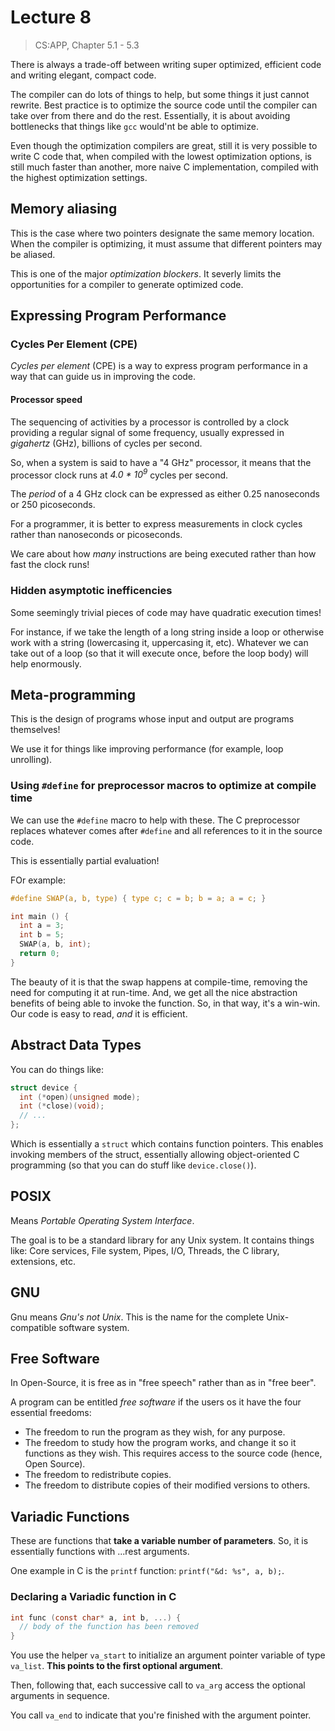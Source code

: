# Lecture 8

> CS:APP, Chapter 5.1 - 5.3

There is always a trade-off between writing super optimized, efficient code and writing elegant, compact code.

The compiler can do lots of things to help, but some things it just cannot rewrite. Best practice is to optimize the source code until the compiler can take over from there and do the rest. Essentially, it is about avoiding bottlenecks that things like `gcc` would'nt be able to optimize.

Even though the optimization compilers are great, still it is very possible to write C code that, when compiled with the lowest optimization options, is still much faster than another, more naive C implementation, compiled with the highest optimization settings.

## Memory aliasing

This is the case where two pointers designate the same memory location. When the compiler is optimizing, it must assume that different pointers may be aliased.

This is one of the major *optimization blockers*. It severly limits the opportunities for a compiler to generate optimized code.

## Expressing Program Performance

### Cycles Per Element (CPE)

*Cycles per element* (CPE) is a way to express program performance in a way that can guide us in improving the code.

#### Processor speed

The sequencing of activities by a processor is controlled by a clock providing a regular signal of some frequency, usually expressed in *gigahertz* (GHz), billions of cycles per second.

So, when a system is said to have a "4 GHz" processor, it means that the processor clock runs at *4.0 * 10<sup>9</sup>* cycles per second.

The *period* of a 4 GHz clock can be expressed as either 0.25 nanoseconds or 250 picoseconds.

For a programmer, it is better to express measurements in clock cycles rather than nanoseconds or picoseconds.

We care about how *many* instructions are being executed rather than how fast the clock runs!

### Hidden asymptotic inefficencies

Some seemingly trivial pieces of code may have quadratic execution times!

For instance, if we take the length of a long string inside a loop or otherwise work with a string (lowercasing it, uppercasing it, etc). Whatever we can take out of a loop (so that it will execute once, before the loop body) will help enormously.

## Meta-programming

This is the design of programs whose input and output are programs themselves!

We use it for things like improving performance (for example, loop unrolling).

### Using `#define` for preprocessor macros to optimize at compile time

We can use the `#define` macro to help with these. The C preprocessor replaces whatever comes after `#define` and all references to it in the source code.

This is essentially partial evaluation!

FOr example:

```c
#define SWAP(a, b, type) { type c; c = b; b = a; a = c; }

int main () {
  int a = 3;
  int b = 5;
  SWAP(a, b, int);
  return 0;
}
```

The beauty of it is that the swap happens at compile-time, removing the need for computing it at run-time. And, we get all the nice abstraction benefits of being able to invoke the function. So, in that way, it's a win-win. Our code is easy to read, *and* it is efficient.

## Abstract Data Types

You can do things like:

```c
struct device {
  int (*open)(unsigned mode);
  int (*close)(void);
  // ...
};
```

Which is essentially a `struct` which contains function pointers. This enables invoking members of the struct, essentially allowing object-oriented C programming (so that you can do stuff like `device.close()`).

## POSIX

Means *Portable Operating System Interface*.

The goal is to be a standard library for any Unix system. It contains things like: Core services, File system, Pipes, I/O, Threads, the C library, extensions, etc.

## GNU

Gnu means *Gnu's not Unix*. This is the name for the complete Unix-compatible software system.

## Free Software

In Open-Source, it is free as in "free speech" rather than as in "free beer".

A program can be entitled *free software* if the users os it have the four essential freedoms:

- The freedom to run the program as they wish, for any purpose.
- The freedom to study how the program works, and change it so it functions as they wish. This requires access to the source code (hence, Open Source).
- The freedom to redistribute copies.
- The freedom to distribute copies of their modified versions to others.

## Variadic Functions

These are functions that **take a variable number of parameters**. So, it is essentially functions with ...rest arguments.

One example in C is the `printf` function: `printf("&d: %s", a, b);`.

### Declaring a Variadic function in C

```c
int func (const char* a, int b, ...) {
  // body of the function has been removed
}
```

You use the helper `va_start` to initialize an argument pointer variable of type `va_list`. **This points to the first optional argument**.

Then, following that, each successive call to `va_arg` access the optional arguments in sequence.

You call `va_end` to indicate that you're finished with the argument pointer.
